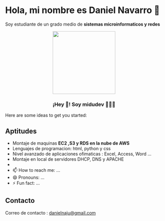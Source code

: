 # Hola, mi nombre es Daniel Navarro 👋
Soy estudiante de un grado medio de **sistemas microinformaticos y redes**


<p align="center" width="300">
   <img align="center" width="200" src="https://www.google.com/url?sa=i&url=https%3A%2F%2Ftwitter.com%2FElfaliyo&psig=AOvVaw3OiRBQ2OYRpXRg3nS6cQE4&ust=1676105815407000&source=images&cd=vfe&ved=0CBAQjRxqFwoTCMDtkvDKiv0CFQAAAAAdAAAAABAw" />
   <h3 align="center">¡Hey 👋! Soy midudev 👨🏻‍💻</h3>
</p>

Here are some ideas to get you started:

## Aptitudes
- Montaje de maquinas **EC2 ,S3 y RDS en la nube de AWS**
- Lenguajes de programacion: html, python y css
- Nivel avanzado de aplicaciones ofimaticas : Excel, Access, Word ...
- Montaje en local de servidores DHCP, DNS y APACHE
- 
- 📫 How to reach me: ...
- 😄 Pronouns: ...
- ⚡ Fun fact: ...
## Contacto
Correo de contacto : danielnaju@gmail.com

